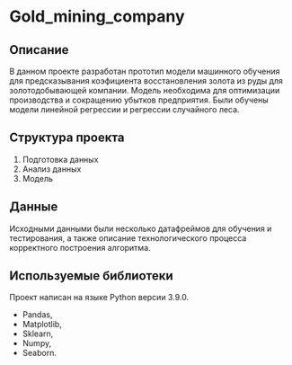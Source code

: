 # Gold_mining_company
## Описание
В данном проекте разработан прототип модели машинного обучения для предсказывания коэфициента восстановления золота из руды для золотодобывающей компании. Модель необходима для оптимизации производства и сокращению убытков предприятия. Были обучены модели линейной регрессии и регрессии случайного леса.

## Структура проекта
1. Подготовка данных
2. Анализ данных
3. Модель


## Данные
Исходными данными были несколько датафреймов для обучения и тестирования, а также описание технологического процесса корректного построения алгоритма.
## Используемые библиотеки
Проект написан на языке Python версии 3.9.0.

* Pandas,
* Matplotlib,
* Sklearn,
* Numpy, 
* Seaborn.
